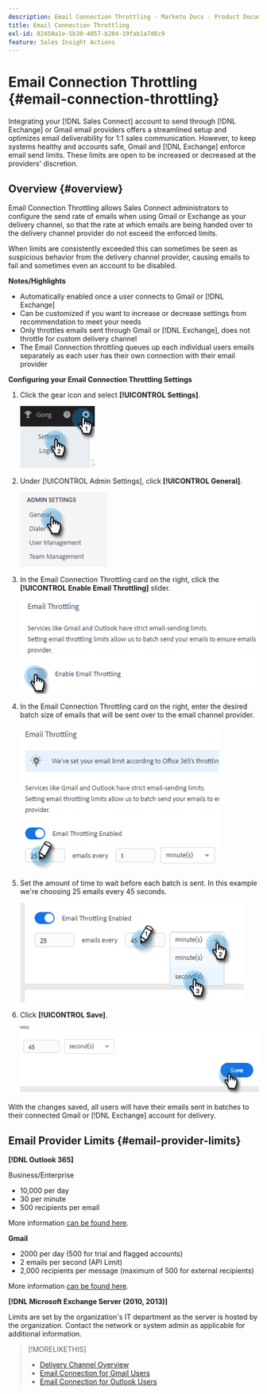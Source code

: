 ```yaml
---
description: Email Connection Throttling - Marketo Docs - Product Documentation
title: Email Connection Throttling
exl-id: 02450a1e-5b30-4057-b204-19fab1a7d6c9
feature: Sales Insight Actions
---
```

# Email Connection Throttling {#email-connection-throttling}

Integrating your [!DNL Sales Connect] account to send through [!DNL Exchange] or Gmail email providers offers a streamlined setup and optimizes email deliverability for 1:1 sales communication. However, to keep systems healthy and accounts safe, Gmail and [!DNL Exchange] enforce email send limits. These limits are open to be increased or decreased at the providers' discretion.

## Overview {#overview}

Email Connection Throttling allows Sales Connect administrators to configure the send rate of emails when using Gmail or Exchange as your delivery channel, so that the rate at which emails are being handed over to the delivery channel provider do not exceed the enforced limits.

When limits are consistently exceeded this can sometimes be seen as suspicious behavior from the delivery channel provider, causing emails to fail and sometimes even an account to be disabled.

**Notes/Highlights**

* Automatically enabled once a user connects to Gmail or [!DNL Exchange]
* Can be customized if you want to increase or decrease settings from recommendation to meet your needs
* Only throttles emails sent through Gmail or [!DNL Exchange], does not throttle for custom delivery channel
* The Email Connection throttling queues up each individual users emails separately as each user has their own connection with their email provider

**Configuring your Email Connection Throttling Settings**

1. Click the gear icon and select **[!UICONTROL Settings]**.

   ![](assets/email-connection-throttling-1.png)

1. Under [!UICONTROL Admin Settings], click **[!UICONTROL General]**.

   ![](assets/email-connection-throttling-2.png)

1. In the Email Connection Throttling card on the right, click the **[!UICONTROL Enable Email Throttling]** slider.

   ![](assets/email-connection-throttling-3.png)

1. In the Email Connection Throttling card on the right, enter the desired batch size of emails that will be sent over to the email channel provider.

   ![](assets/email-connection-throttling-4.png)

1. Set the amount of time to wait before each batch is sent. In this example we're choosing 25 emails every 45 seconds.

   ![](assets/email-connection-throttling-5.png)

1. Click **[!UICONTROL Save]**.

   ![](assets/email-connection-throttling-6.png)

With the changes saved, all users will have their emails sent in batches to their connected Gmail or [!DNL Exchange] account for delivery.

## Email Provider Limits {#email-provider-limits}

**[!DNL Outlook 365]**

Business/Enterprise

* 10,000 per day
* 30 per minute
* 500 recipients per email

More information [can be found here](https://docs.microsoft.com/en-us/office365/servicedescriptions/exchange-online-service-description/exchange-online-limits?redirectedfrom=MSDN#RecipientLimits).

**Gmail**

* 2000 per day (500 for trial and flagged accounts)
* 2 emails per second (API Limit)
* 2,000 recipients per message (maximum of 500 for external recipients)

More information [can be found here](https://support.google.com/a/answer/166852?hl=en).

**[!DNL Microsoft Exchange Server (2010, 2013)]**

Limits are set by the organization's IT department as the server is hosted by the organization. Contact the network or system admin as applicable for additional information.

>[!MORELIKETHIS]
>
>* [Delivery Channel Overview](/help/marketo/product-docs/marketo-sales-connect/email/email-delivery/delivery-channel-overview.md)
>* [Email Connection for Gmail Users](/help/marketo/product-docs/marketo-sales-connect/email-plugins/gmail/email-connection-for-gmail-users.md)
>* [Email Connection for Outlook Users](/help/marketo/product-docs/marketo-sales-connect/email-plugins/msc-for-outlook/email-connection-for-outlook-users.md)

